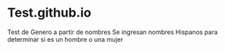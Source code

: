 # Test.github.io
Test de Genero a partir de nombres
Se ingresan nombres Hispanos para determinar si es un hombre o una mujer
